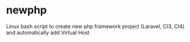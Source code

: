 # newphp
Linux bash script to create new php framework project (Laravel, CI3, CI4) and automatically add Virtual Host
